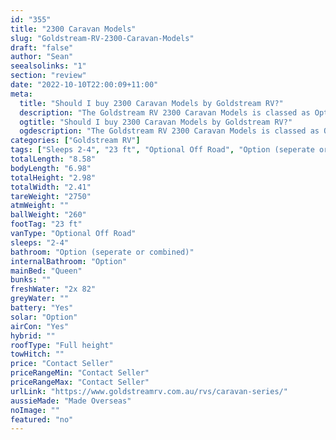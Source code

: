 ```yaml
---
id: "355"
title: "2300 Caravan Models"
slug: "Goldstream-RV-2300-Caravan-Models"
draft: "false"
author: "Sean"
seealsolinks: "1"
section: "review"
date: "2022-10-10T22:00:09+11:00"
meta:
  title: "Should I buy 2300 Caravan Models by Goldstream RV?"
  description: "The Goldstream RV 2300 Caravan Models is classed as Optional Off Road, and sleeps 2-4 people. It is Made Overseas and comes in at 23 ft. It generally has Option (seperate or combined)."
  ogtitle: "Should I buy 2300 Caravan Models by Goldstream RV?"
  ogdescription: "The Goldstream RV 2300 Caravan Models is classed as Optional Off Road, and sleeps 2-4 people. It is Made Overseas and comes in at 23 ft. It generally has Option (seperate or combined)."
categories: ["Goldstream RV"]
tags: ["Sleeps 2-4", "23 ft", "Optional Off Road", "Option (seperate or combined)", "Full height", "Price Unknown", "Made Overseas"]
totalLength: "8.58"
bodyLength: "6.98"
totalHeight: "2.98"
totalWidth: "2.41"
tareWeight: "2750"
atmWeight: ""
ballWeight: "260"
footTag: "23 ft"
vanType: "Optional Off Road"
sleeps: "2-4"
bathroom: "Option (seperate or combined)"
internalBathroom: "Option"
mainBed: "Queen"
bunks: ""
freshWater: "2x 82"
greyWater: ""
battery: "Yes"
solar: "Option"
airCon: "Yes"
hybrid: ""
roofType: "Full height"
towHitch: ""
price: "Contact Seller"
priceRangeMin: "Contact Seller"
priceRangeMax: "Contact Seller"
urlLink: "https://www.goldstreamrv.com.au/rvs/caravan-series/"
aussieMade: "Made Overseas"
noImage: ""
featured: "no"
---
```


